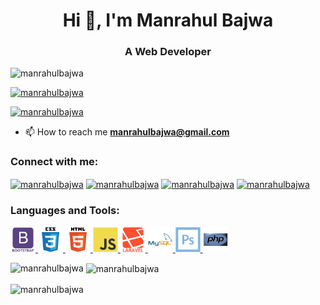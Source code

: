 <h1 align="center">Hi 👋, I'm Manrahul Bajwa</h1>
<h3 align="center">A Web Developer</h3>

<p align="left"> <img src="https://komarev.com/ghpvc/?username=manrahulbajwa&label=Profile%20views&color=0e75b6&style=flat" alt="manrahulbajwa" /> </p>

<p align="left"> <a href="https://github.com/ryo-ma/github-profile-trophy"><img src="https://github-profile-trophy.vercel.app/?username=manrahulbajwa" alt="manrahulbajwa" /></a> </p>

<p align="left"> <a href="https://twitter.com/manrahulbajwa" target="blank"><img src="https://img.shields.io/twitter/follow/manrahulbajwa?logo=twitter&style=for-the-badge" alt="manrahulbajwa" /></a> </p>

- 📫 How to reach me **manrahulbajwa@gmail.com**

<h3 align="left">Connect with me:</h3>
<p align="left">
<a href="https://twitter.com/manrahulbajwa" target="blank"><img align="center" src="https://raw.githubusercontent.com/rahuldkjain/github-profile-readme-generator/master/src/images/icons/Social/twitter.svg" alt="manrahulbajwa" height="30" width="40" /></a>
<a href="https://linkedin.com/in/manrahulbajwa" target="blank"><img align="center" src="https://raw.githubusercontent.com/rahuldkjain/github-profile-readme-generator/master/src/images/icons/Social/linked-in-alt.svg" alt="manrahulbajwa" height="30" width="40" /></a>
<a href="https://fb.com/manrahulbajwa" target="blank"><img align="center" src="https://raw.githubusercontent.com/rahuldkjain/github-profile-readme-generator/master/src/images/icons/Social/facebook.svg" alt="manrahulbajwa" height="30" width="40" /></a>
<a href="https://instagram.com/manrahulbajwa" target="blank"><img align="center" src="https://raw.githubusercontent.com/rahuldkjain/github-profile-readme-generator/master/src/images/icons/Social/instagram.svg" alt="manrahulbajwa" height="30" width="40" /></a>
</p>

<h3 align="left">Languages and Tools:</h3>
<p align="left"> <a href="https://getbootstrap.com" target="_blank"> <img src="https://raw.githubusercontent.com/devicons/devicon/master/icons/bootstrap/bootstrap-plain-wordmark.svg" alt="bootstrap" width="40" height="40"/> </a> <a href="https://www.w3schools.com/css/" target="_blank"> <img src="https://raw.githubusercontent.com/devicons/devicon/master/icons/css3/css3-original-wordmark.svg" alt="css3" width="40" height="40"/> </a> <a href="https://www.w3.org/html/" target="_blank"> <img src="https://raw.githubusercontent.com/devicons/devicon/master/icons/html5/html5-original-wordmark.svg" alt="html5" width="40" height="40"/> </a> <a href="https://developer.mozilla.org/en-US/docs/Web/JavaScript" target="_blank"> <img src="https://raw.githubusercontent.com/devicons/devicon/master/icons/javascript/javascript-original.svg" alt="javascript" width="40" height="40"/> </a> <a href="https://laravel.com/" target="_blank"> <img src="https://raw.githubusercontent.com/devicons/devicon/master/icons/laravel/laravel-plain-wordmark.svg" alt="laravel" width="40" height="40"/> </a> <a href="https://www.mysql.com/" target="_blank"> <img src="https://raw.githubusercontent.com/devicons/devicon/master/icons/mysql/mysql-original-wordmark.svg" alt="mysql" width="40" height="40"/> </a> <a href="https://www.photoshop.com/en" target="_blank"> <img src="https://raw.githubusercontent.com/devicons/devicon/master/icons/photoshop/photoshop-line.svg" alt="photoshop" width="40" height="40"/> </a> <a href="https://www.php.net" target="_blank"> <img src="https://raw.githubusercontent.com/devicons/devicon/master/icons/php/php-original.svg" alt="php" width="40" height="40"/> </a> </p>

<p><img align="left" src="https://github-readme-stats.vercel.app/api/top-langs?username=manrahulbajwa&show_icons=true&locale=en&layout=compact" alt="manrahulbajwa" /></p>

<p>&nbsp;<img align="center" src="https://github-readme-stats.vercel.app/api?username=manrahulbajwa&show_icons=true&locale=en" alt="manrahulbajwa" /></p>

<p><img align="center" src="https://github-readme-streak-stats.herokuapp.com/?user=manrahulbajwa&" alt="manrahulbajwa" /></p>
